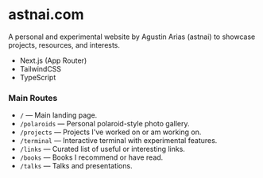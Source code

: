 # astnai.com

A personal and experimental website by Agustin Arias (astnai) to showcase projects, resources, and interests.

- Next.js (App Router)
- TailwindCSS
- TypeScript

### Main Routes

- `/` — Main landing page.
- `/polaroids` — Personal polaroid-style photo gallery.
- `/projects` — Projects I've worked on or am working on.
- `/terminal` — Interactive terminal with experimental features.
- `/links` — Curated list of useful or interesting links.
- `/books` — Books I recommend or have read.
- `/talks` — Talks and presentations.